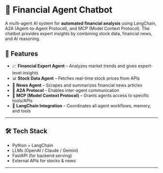 # 💼 Financial Agent Chatbot

A multi-agent AI system for **automated financial analysis** using LangChain, A2A (Agent-to-Agent Protocol), and MCP (Model Context Protocol). The chatbot provides expert insights by combining stock data, financial news, and AI reasoning.

## 🚀 Features

- 📈 **Financial Expert Agent** – Analyzes market trends and gives expert-level insights  
- 📊 **Stock Data Agent** – Fetches real-time stock prices from APIs  
- 📰 **News Agent** – Scrapes and summarizes financial news articles  
- 🔁 **A2A Protocol** – Enables inter-agent communication  
- 🔧 **MCP (Model Context Protocol)** – Grants agents access to specific tools/APIs  
- 🧠 **LangChain Integration** – Coordinates all agent workflows, memory, and tools

---
## 🛠️ Tech Stack

- Python + LangChain
- LLMs (OpenAI / Claude / Gemini)
- FastAPI (for backend serving)
- External APIs for stocks & news

---
